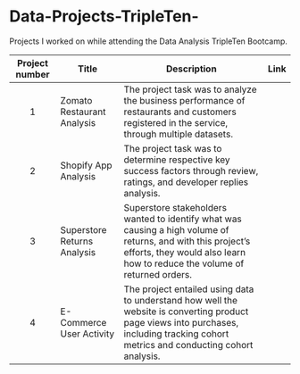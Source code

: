 # Data-Projects-TripleTen-
Projects I worked on while attending the Data Analysis TripleTen Bootcamp.


| Project number | Title | Description | Link |
| :-----------: | ----------- |----------- | ----------- |
| 1 | Zomato Restaurant Analysis| The project task was to analyze the business performance of restaurants and customers registered in the service, through multiple datasets.|
| 2 | Shopify App Analysis | The project task was to determine respective key success factors through review, ratings, and developer replies analysis. |
| 3 | Superstore Returns Analysis | Superstore stakeholders wanted to identify what was causing a high volume of returns, and with this project’s efforts, they would also learn how to reduce the volume of returned orders.|
| 4 | E-Commerce User Activity | The project entailed using data to understand how well the website is converting product page views into purchases, including tracking cohort metrics and conducting cohort analysis. |

